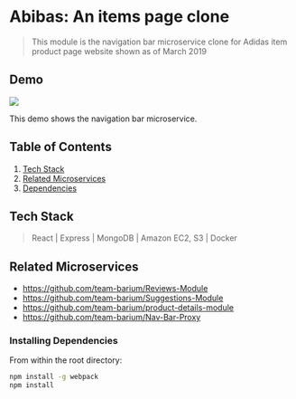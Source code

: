 # Abibas: An items page clone

> This module is the navigation bar microservice clone for Adidas item product page website shown as of March 2019

## Demo

![](abibasReadMe.gif)

This demo shows the navigation bar microservice.

## Table of Contents

1. [Tech Stack](#tech)
2. [Related Microservices](#micro)
3. [Dependencies](#depend)

<a name="tech"></a>
## Tech Stack

> React | Express | MongoDB | Amazon EC2, S3 | Docker

<a name="micro"></a>
## Related Microservices

- https://github.com/team-barium/Reviews-Module
- https://github.com/team-barium/Suggestions-Module
- https://github.com/team-barium/product-details-module
- https://github.com/team-barium/Nav-Bar-Proxy

<a name="depend"></a>
### Installing Dependencies

From within the root directory:

```sh
npm install -g webpack
npm install
```
